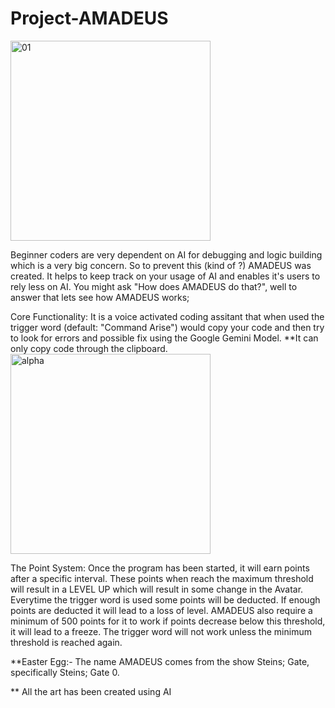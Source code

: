 # Project-AMADEUS
<img width="320" height="320" alt="01" src="https://github.com/user-attachments/assets/c7dd60f3-78ab-411e-8094-7634d64dbf62" />

Beginner coders are very dependent on AI for debugging and logic building which is a very big concern. So to prevent this (kind of ?) AMADEUS was created.
It helps to keep track on your usage of AI and enables it's users to rely less on AI. 
You might ask "How does AMADEUS do that?", well to answer that lets see how AMADEUS works;

Core Functionality: 
It is a voice activated coding assitant that when used the trigger word (default: "Command Arise") would copy your code and then try to look for errors and possible fix using the Google Gemini Model.
**It can only copy code through the clipboard.
<img width="320" height="320" alt="alpha" src="https://github.com/user-attachments/assets/6a9653c7-a0f1-4546-b621-d6214eb82dc7" />

The Point System: 
Once the program has been started, it will earn points after a specific interval. These points when reach the maximum threshold will result in a LEVEL UP which will result in some change in the Avatar.
Everytime the trigger word is used some points will be deducted. If enough points are deducted it will lead to a loss of level.
AMADEUS also require a minimum of 500 points for it to work if points decrease below this threshold, it will lead to a freeze. The trigger word will not work unless the minimum threshold is reached again.


**Easter Egg:- The name AMADEUS comes from the show Steins; Gate, specifically Steins; Gate 0.

** All the art has been created using AI
